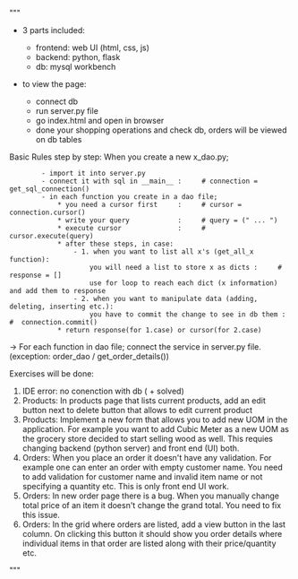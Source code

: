 """ 
* 3 parts included: 
  - frontend: web UI (html, css, js)
  - backend: python, flask
  - db: mysql workbench 

* to view the page: 
    - connect db 
    - run server.py file 
    - go index.html and open in browser
    - done your shopping operations and check db, orders will be viewed on db tables
    
Basic Rules step by step:
        When you create a new x_dao.py;
        
            - import it into server.py            
            - connect it with sql in __main__ :     # connection = get_sql_connection()
            - in each function you create in a dao file;
                * you need a cursor first     :     # cursor = connection.cursor()
                * write your query            :     # query = (" ... ")
                * execute cursor              :     # cursor.execute(query)
                * after these steps, in case:
                    - 1. when you want to list all x's (get_all_x function):
                        you will need a list to store x as dicts :     # response = []
                        use for loop to reach each dict (x information) and add them to response
                    - 2. when you want to manipulate data (adding, deleting, inserting etc.):
                        you have to commit the change to see in db them :   #  connection.commit()
                * return response(for 1.case) or cursor(for 2.case)

-> For each function in dao file; connect the service in server.py file. (exception: order_dao / get_order_details())

Exercises will be done: 
1. IDE error: no conenction with db ( + solved)
2. Products: In products page that lists current products, add an edit button next to delete button that allows to edit current product
3. Products: Implement a new form that allows you to add new UOM in the application. For example you want to add Cubic Meter as a new UOM as the grocery store decided to start selling wood as well. This requies changing backend (python server) and front end (UI) both.
4. Orders: When you place an order it doesn't have any validation. For example one can enter an order with empty customer name. You need to add validation for customer name and invalid item name or not specifying a quantity etc. This is only front end UI work.
5. Orders: In new order page there is a bug. When you manually change total price of an item it doesn't change the grand total. You need to fix this issue.
6. Orders: In the grid where orders are listed, add a view button in the last column. On clicking this button it should show you order details where individual items in that order are listed along with their price/quantity etc.


"""
